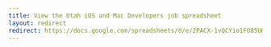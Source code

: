 ```yaml
---
title: View the Utah iOS and Mac Developers job spreadsheet
layout: redirect
redirect: https://docs.google.com/spreadsheets/d/e/2PACX-1vQCYio1FO85UKDC8xrroQXvdSEBrfHP3R360pWS8mMkTrTjY-L2SRHMQwRz8o9qH-lePsGCjxb6NLvX/pubhtml
---
```


